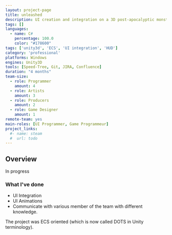 ```yaml
---
layout: project-page
title: unleashed
description: UI creation and integration on a 3D post-apocalyptic monsters open world.
tags: []
languages:
  - name: C#
    percentage: 100.0
    color: "#178600"
tags: ['unity3d', 'ECS', 'UI integration', 'HUD']
category: 'professional'
platforms: Windows
engines: Unity3D
tools: [Speed-Tree, Git, JIRA, Confluence]
duration: "4 months"
team-size:
  - role: Programmer
    amount: 4
  - role: Artists
    amount: 3
  - role: Producers
    amount: 2
  - role: Game Designer
    amount: 1
remote-team: yes
main-roles: [UI Programmer, Game Programmeur]
project_links:
  #- name: steam
  #  url: todo
---
```

<!---
Gregoire Boiron <gregoire.boiron@gmail.com>
Copyright (c) 2018-2019 Gregoire Boiron  All Rights Reserved.
--->

Overview
--------------------

In progress


### What I've done

* UI Integration
* UI Animations
* Communicate with various member of the team with different knowledge.

The project was ECS oriented (which is now called DOTS in Unity terminology).
